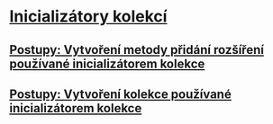 # [Inicializátory kolekcí](index.md)
## [Postupy: Vytvoření metody přidání rozšíření používané inicializátorem kolekce](how-to-create-an-add-extension-method-used-by-a-collection-initializer.md)
## [Postupy: Vytvoření kolekce používané inicializátorem kolekce](how-to-create-a-collection-used-by-a-collection-initializer.md)
